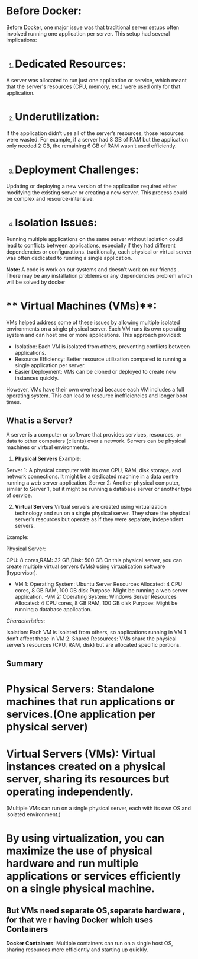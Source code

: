 


# **Before Docker**: 

 Before Docker, one major issue was that traditional server setups often involved running one application per server.
This setup had several implications:

1. # Dedicated Resources: 
A server was allocated to run just one application or service, which meant that the server's resources (CPU, memory, etc.) were used only for that application.

2. # Underutilization:
 If the application didn’t use all of the server’s resources, those resources were wasted. For example, if a server had 8 GB of RAM but the application only needed 2 GB, the remaining 6 GB of RAM wasn’t used efficiently.

3. # Deployment Challenges: 
Updating or deploying a new version of the application required either modifying the existing server or creating a new server. This process could be complex and resource-intensive.

4. # Isolation Issues: 
Running multiple applications on the same server without isolation could lead to conflicts between applications, especially if they had different dependencies or configurations. traditionally, each physical or virtual server was often dedicated to running a single application. 

**Note:** A code is work on our systems and doesn't work on our friends . There may be any installation problems or any dependencies problem which will be solved by docker



# ** Virtual Machines (VMs)**:

VMs helped address some of these issues by allowing multiple isolated environments on a single physical server. Each VM runs its own operating system and can host one or more applications. This approach provided:

- Isolation: Each VM is isolated from others, preventing conflicts between applications.
- Resource Efficiency: Better resource utilization compared to running a single application per server.
- Easier Deployment: VMs can be cloned or deployed to create new instances quickly.

 However, VMs have their own overhead because each VM includes a full operating system. This can lead to resource inefficiencies and longer boot times.




 ## What is a Server?
A server is a computer or software that provides services, resources, or data to other computers (clients) over a network. Servers can be physical machines or virtual environments.

1. **Physical Servers**
Example:

Server 1: A physical computer with its own CPU, RAM, disk storage, and network connections. It might be a dedicated machine in a data centre running a web server application.
Server 2: Another physical computer, similar to Server 1, but it might be running a database server or another type of service.

2. **Virtual Servers**
Virtual servers are created using virtualization technology and run on a single physical server. They share the physical server’s resources but operate as if they were separate, independent servers.

Example:

Physical Server:

CPU: 8 cores,RAM: 32 GB,Disk: 500 GB
On this physical server, you can create multiple virtual servers (VMs) using virtualization software (hypervisor).
- VM 1:
Operating System: Ubuntu Server
Resources Allocated: 4 CPU cores, 8 GB RAM, 100 GB disk
Purpose: Might be running a web server application.
-VM 2:
Operating System: Windows Server
Resources Allocated: 4 CPU cores, 8 GB RAM, 100 GB disk
Purpose: Might be running a database application.

*Characteristics*:

Isolation: Each VM is isolated from others, so applications running in VM 1 don’t affect those in VM 2.
Shared Resources: VMs share the physical server’s resources (CPU, RAM, disk) but are allocated specific portions.


## Summary
# Physical Servers: Standalone machines that run applications or services.(One application per physical server)
# Virtual Servers (VMs): Virtual instances created on a physical server, sharing its resources but operating independently.
(Multiple VMs can run on a single physical server, each with its own OS and isolated environment.)

# By using virtualization, you can maximize the use of physical hardware and run multiple applications or services efficiently on a single physical machine.

## But VMs need separate OS,separate hardware , for that we r having Docker which uses Containers 


**Docker Containers**: Multiple containers can run on a single host OS, sharing resources more efficiently and starting up quickly.